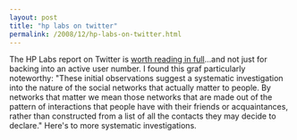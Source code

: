 ```yaml
---
layout: post
title: "hp labs on twitter"
permalink: /2008/12/hp-labs-on-twitter.html
---
```


The HP Labs report on Twitter is [worth reading in full](http://www.hpl.hp.com/research/scl/papers/twitter/twitter.pdf)...and not just for backing into an active user number. I found this graf particularly noteworthy: "These initial observations suggest a systematic investigation into the nature of the social networks that actually matter to people. By networks that matter we mean those networks that are made out of the pattern of interactions that people have with their friends or acquaintances, rather than constructed from a list of all the contacts they may decide to declare." Here's to more systematic investigations.